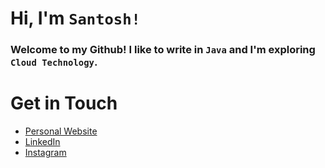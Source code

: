

# Hi, I'm `Santosh!`
### Welcome to my Github! I like to write in `Java` and I'm exploring `Cloud Technology`.

# Get in Touch
* [Personal Website](https://santoshsahani.me/ "Personal Website")
* [LinkedIn](https://www.linkedin.com/in/santoshsahani/ "LinkedIn")
* [Instagram](https://www.instagram.com/iamsahani.s/ "Instagram")




